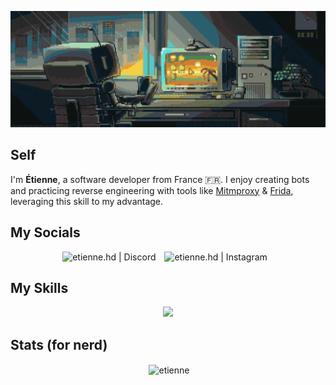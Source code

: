 <!-- Presentation -->
![Banner](https://github.com/etienne-hd/etienne-hd/blob/main/banner.gif)
<h2 align="left">Self</h2>
<p align="left"> 
I'm <b>Étienne</b>, a software developer from France 🇫🇷. I enjoy creating bots and practicing reverse engineering with tools like <a href=https://github.com/mitmproxy>Mitmproxy</a> & <a href=https://github.com/frida>Frida</a>, leveraging this skill to my advantage.
</p>

<!-- Social -->
<h2 align="left">My Socials</h2>
<p align="center">
  <a href="https://discord.com/users/1153975318990827552" target="_blank" style="text-decoration: none;">
    <img alt="etienne.hd | Discord" width="48px" src="https://skillicons.dev/icons?i=discord" />
  </a>
  <a href="https://instagram.com/etienne.hd" target="_blank" style="margin: 0 10px; text-decoration: none;">
    <img alt="etienne.hd | Instagram" width="48px" src="https://skillicons.dev/icons?i=instagram" />
  </a>
</p>

<!-- Skills -->
<h2 align="left">My Skills</h2>
<p align="center">
  <a href="https://skillicons.dev">
    <img src="https://skillicons.dev/icons?i=py,rust,c,cpp,arch,debian,sqlite,mysql,cassandra,opencv,selenium,cloudflare,vscode,html,css,javascript,figma,django,flask,git,nginx,notion,obsidian,postman,docker,arduino,raspberrypi,bash,powershell,blender,ae,ps,pr" />
  </a>
</p>

<!-- Stats -->
<h2 align="left">Stats (for nerd)</h2>
<p align="center">&nbsp;<img align="center" src="https://github-readme-stats.vercel.app/api/wakatime?username=@etienne_hd&theme=dark&layout=compact&hide=AUTO_DETECTED" alt="etienne" /></p>
